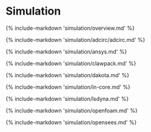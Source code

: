 # Simulation

{% include-markdown 'simulation/overview.md' %}

{% include-markdown 'simulation/adcirc/adcirc.md' %}

{% include-markdown 'simulation/ansys.md' %}

{% include-markdown 'simulation/clawpack.md' %}

{% include-markdown 'simulation/dakota.md' %}

{% include-markdown 'simulation/in-core.md' %}

{% include-markdown 'simulation/lsdyna.md' %}

{% include-markdown 'simulation/openfoam.md' %}

{% include-markdown 'simulation/opensees.md' %}
